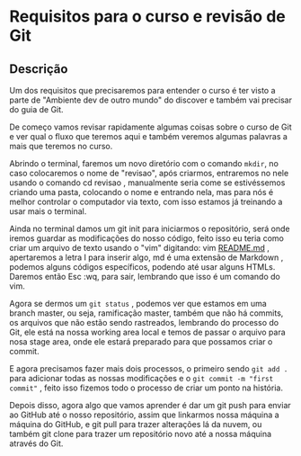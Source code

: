 # Requisitos para o curso e revisão de Git

## Descrição

Um dos requisitos que precisaremos para entender o curso é ter visto a parte de "Ambiente dev de outro mundo" do discover e também vai precisar do guia de Git.

De começo vamos revisar rapidamente algumas coisas sobre o curso de Git e ver qual o fluxo que teremos aqui e também veremos algumas palavras a mais que teremos no curso.

Abrindo o terminal, faremos um novo diretório com o comando `mkdir`, no caso colocaremos o nome de "revisao", após criarmos, entraremos no nele usando o comando cd revisao , manualmente seria come se estivéssemos criando uma pasta, colocando o nome e entrando nela, mas para nós é melhor controlar o computador via texto, com isso estamos já treinando a usar mais o terminal.

Ainda no terminal damos um git init para iniciarmos o repositório, será onde iremos guardar as modificações do nosso código, feito isso eu teria como criar um arquivo de texto usando o "vim" digitando: vim [README.md](http://readme.md) , apertaremos a letra I para inserir algo, md é uma extensão de Markdown , podemos alguns códigos específicos, podendo até usar alguns HTMLs. Daremos então Esc :wq, para sair, lembrando que isso é um comando do vim.

Agora se dermos um `git status` , podemos ver que estamos em uma branch master, ou seja, ramificação master, também que não há commits, os arquivos que não estão sendo rastreados, lembrando do processo do Git, ele está na nossa working area local e temos de passar o arquivo para nosa stage area, onde ele estará preparado para que possamos criar o commit.

E agora precisamos fazer mais dois processos, o primeiro sendo `git add .` para adicionar todas as nossas modificações e o `git commit -m "first commit"` , feito isso fizemos todo o processo de criar um ponto na história.

Depois disso, agora algo que vamos aprender é dar um git push para enviar ao GitHub até o nosso repositório, assim que linkarmos nossa máquina a máquina do GitHub, e git pull para trazer alterações lá da nuvem, ou também git clone para trazer um repositório novo até a nossa máquina através do Git.
